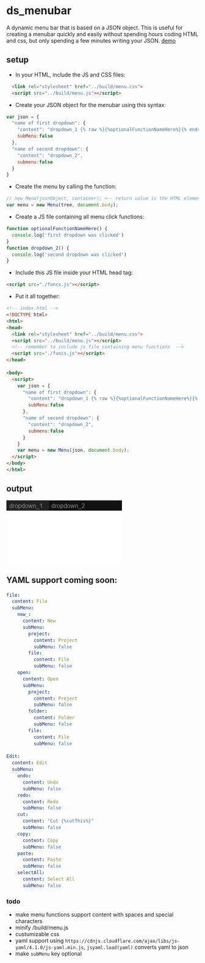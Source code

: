 # ds_menubar
A dynamic menu bar that is based on a JSON object. This is useful for creating a menubar quickly and easily without spending hours coding HTML and css, but only spending a few minutes writing your JSON.
[demo](https://kachbit.github.io/Menubar-UI/demo/main.html)
## setup
* In your HTML, include the JS and CSS files:
```html
  <link rel="stylesheet" href="../build/menu.css">
  <script src="../build/menu.js"></script>
```
* Create your JSON object for the menubar using this syntax:
```javascript
var json = {
  "name of first dropdown": {
    "content": "dropdown_1 {% raw %}{%optionalFunctionNameHere%}{% endraw %}", // custom function name goes in:{% raw %} {%%} {% endraw %}
    subMenu:false
  },
  "name of second dropdown": {
    "content": "dropdown_2",
    submenu:false
  }
}
```
* Create the menu by calling the function:
```javascript
// new Menu(jsonObject, container); <-- return value is the HTML element
var menu = new Menu(tree, document.body);
```
* Create a JS file containing all menu click functions:
```javascript
function optionalFunctionNameHere() {
  console.log('first dropdown was clicked')
}
function dropdown_2() {
  console.log('second dropdown was clicked')
}
```
* Include this JS file inside your HTML head tag:
```html
<script src="./funcs.js"></script>
```
* Put it all together:
```html
<!-- index.html -->
<!DOCTYPE html>
<html>
<head>
  <link rel="stylesheet" href="../build/menu.css">
  <script src="../build/menu.js"></script>
  <!-- remember to include js file containing menu functions  -->
  <script src="./funcs.js"></script>
</head>

<body>
  <script>
    var json = {
      "name of first dropdown": {
        "content": "dropdown_1 {% raw %}{%optionalFunctionNameHere%}{% endraw %}", // custom function name goes in: {% raw %}{%%}{% endraw %}
        subMenu:false
      },
      "name of second dropdown": {
        "content": "dropdown_2",
        submenu:false
      }
    }
    var menu = new Menu(json, document.body);
  </script>
</body>
</html>
```
## output
![output](./assets/output.png)

## YAML support coming soon:

``` yaml
file:
  content: File
  subMenu:
    new_:
      content: New
      subMenu:
        project:
          content: Project
          subMenu: false
        file:
          content: File
          subMenu: false
    open:
      content: Open
      subMenu:
        project:
          content: Project
          subMenu: false
        folder:
          content: Folder
          subMenu: false
        file:
          content: File
          subMenu: false

Edit:
  content: Edit
  subMenu:
    undo:
      content: Undo
      subMenu: false
    redo:
      content: Redo
      subMenu: false
    cut:
      content: "Cut {%cutThis%}"
      subMenu: false
    copy:
      content: Copy
      subMenu: false
    paste:
      content: Paste
      subMenu: false
    selectAll:
      content: Select All
      subMenu: false

```


### todo
* make menu functions support content with spaces and special characters
* minify /build/menu.js
* custumizable css
* yaml support using ``https://cdnjs.cloudflare.com/ajax/libs/js-yaml/4.1.0/js-yaml.min.js``, ``jsyaml.load(yaml)`` converts yaml to json
* make ``subMenu`` key optional
